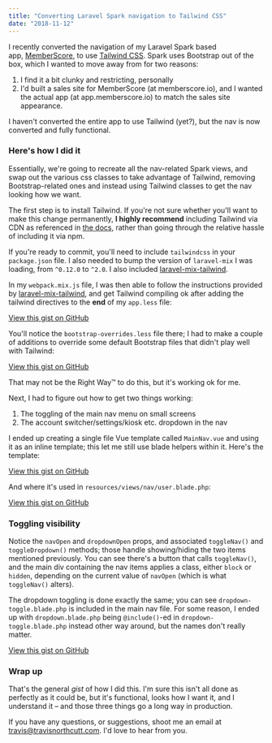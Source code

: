```yaml
---
title: "Converting Laravel Spark navigation to Tailwind CSS"
date: "2018-11-12"
---
```


I recently converted the navigation of my Laravel Spark based app, [MemberScore](http://memberscore.io), to use [Tailwind CSS](https://tailwindcss.com/). Spark uses Bootstrap out of the box, which I wanted to move away from for two reasons:

1. I find it a bit clunky and restricting, personally
2. I'd built a sales site for MemberScore (at memberscore.io), and I wanted the actual app (at app.memberscore.io) to match the sales site appearance.

I haven't converted the entire app to use Tailwind (yet?), but the nav is now converted and fully functional.

### Here's how I did it

Essentially, we're going to recreate all the nav-related Spark views, and swap out the various css classes to take advantage of Tailwind, removing Bootstrap-related ones and instead using Tailwind classes to get the nav looking how we want.

The first step is to install Tailwind. If you're not sure whether you'll want to make this change permanently, **I highly recommend** including Tailwind via CDN as referenced in [the docs](https://tailwindcss.com/docs/installation), rather than going through the relative hassle of including it via npm.

If you're ready to commit, you'll need to include `tailwindcss` in your `package.json` file. I also needed to bump the version of `laravel-mix` I was loading, from `^0.12.0` to `^2.0`. I also included [laravel-mix-tailwind](https://github.com/JeffreyWay/laravel-mix-tailwind).

In my `webpack.mix.js` file, I was then able to follow the instructions provided by [laravel-mix-tailwind](https://github.com/JeffreyWay/laravel-mix-tailwind), and get Tailwind compiling ok after adding the tailwind directives to the **end** of my `app.less` file:

<script src="https://gist.github.com/tnorthcutt/bfe7e103c1840b9f99fdbc7bd0234331.js?file=app.less"></script>

[View this gist on GitHub](https://gist.github.com/tnorthcutt/bfe7e103c1840b9f99fdbc7bd0234331#file-app-less)

You'll notice the `bootstrap-overrides.less` file there; I had to make a couple of additions to override some default Bootstrap files that didn't play well with Tailwind:

<script src="https://gist.github.com/tnorthcutt/610cb8ee7884d43e521dbfb9362d1cd3.js?file=bootstrap-overrides.less"></script>

[View this gist on GitHub](https://gist.github.com/tnorthcutt/610cb8ee7884d43e521dbfb9362d1cd3#file-bootstrap-overrides-less)

That may not be the Right Way™ to do this, but it's working ok for me.

Next, I had to figure out how to get two things working:

1. The toggling of the main nav menu on small screens
2. The account switcher/settings/kiosk etc. dropdown in the nav

I ended up creating a single file Vue template called `MainNav.vue` and using it as an inline template; this let me still use blade helpers within it. Here's the template:

<script src="https://gist.github.com/tnorthcutt/d0a310530e9eba955622e6f9d473f473.js"></script>

[View this gist on GitHub](https://gist.github.com/tnorthcutt/d0a310530e9eba955622e6f9d473f473)

And where it's used in `resources/views/nav/user.blade.php`:

<script src="https://gist.github.com/tnorthcutt/594d767ead56f1a04cf5a030402cb29b.js"></script>

[View this gist on GitHub](https://gist.github.com/tnorthcutt/594d767ead56f1a04cf5a030402cb29b)

### Toggling visibility

Notice the `navOpen` and `dropdownOpen` props, and associated `toggleNav()` and `toggleDropdown()` methods; those handle showing/hiding the two items mentioned previously. You can see there's a button that calls `toggleNav()`, and the main div containing the nav items applies a class, either `block` or `hidden`, depending on the current value of `navOpen` (which is what `toggleNav()` alters).

The dropdown toggling is done exactly the same; you can see `dropdown-toggle.blade.php` is included in the main nav file. For some reason, I ended up with `dropdown.blade.php` being `@include()`\-ed in `dropdown-toggle.blade.php` instead other way around, but the names don't really matter.

<script src="https://gist.github.com/tnorthcutt/10a91f7da3141e7a208cb9da1d5f8c9d.js"></script>

[View this gist on GitHub](https://gist.github.com/tnorthcutt/10a91f7da3141e7a208cb9da1d5f8c9d)

### Wrap up

That's the general _gist_ of how I did this. I'm sure this isn't all done as perfectly as it could be, but it's functional, looks how I want it, and I understand it – and those three things go a long way in production.

If you have any questions, or suggestions, shoot me an email at travis@travisnorthcutt.com. I'd love to hear from you.
